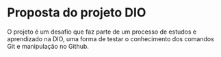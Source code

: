 # Proposta do projeto DIO

O projeto é um desafio que faz parte de um processo de estudos e aprendizado na DIO, uma forma de testar o conhecimento dos comandos Git e manipulação no Github.
